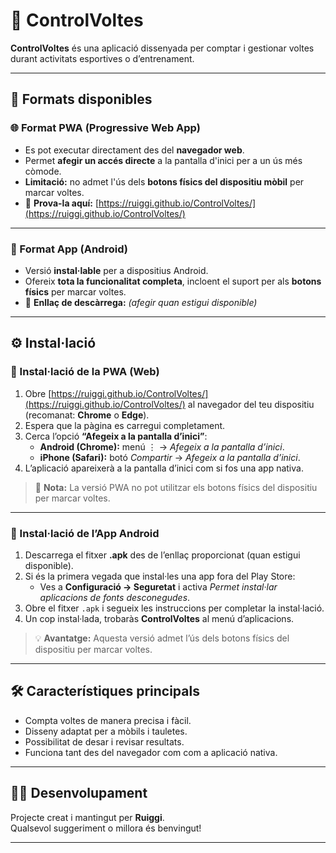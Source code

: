 # 🏁 ControlVoltes

**ControlVoltes** és una aplicació dissenyada per comptar i gestionar voltes durant activitats esportives o d’entrenament.

---

## 📱 Formats disponibles

### 🌐 Format PWA (Progressive Web App)
- Es pot executar directament des del **navegador web**.  
- Permet **afegir un accés directe** a la pantalla d'inici per a un ús més còmode.  
- **Limitació:** no admet l'ús dels **botons físics del dispositiu mòbil** per marcar voltes.  
- 🔗 **Prova-la aquí:** [https://ruiggi.github.io/ControlVoltes/](https://ruiggi.github.io/ControlVoltes/)

---

### 🤖 Format App (Android)
- Versió **instal·lable** per a dispositius Android.  
- Ofereix **tota la funcionalitat completa**, incloent el suport per als **botons físics** per marcar voltes.  
- 🔗 **Enllaç de descàrrega:** *(afegir quan estigui disponible)*

---

## ⚙️ Instal·lació

### 🧭 Instal·lació de la PWA (Web)
1. Obre [https://ruiggi.github.io/ControlVoltes/](https://ruiggi.github.io/ControlVoltes/) al navegador del teu dispositiu (recomanat: **Chrome** o **Edge**).  
2. Espera que la pàgina es carregui completament.  
3. Cerca l’opció **“Afegeix a la pantalla d’inici”**:  
   - **Android (Chrome):** menú ⋮ → *Afegeix a la pantalla d’inici*.  
   - **iPhone (Safari):** botó *Compartir* → *Afegeix a la pantalla d’inici*.  
4. L’aplicació apareixerà a la pantalla d’inici com si fos una app nativa.  

> 🔸 **Nota:** La versió PWA no pot utilitzar els botons físics del dispositiu per marcar voltes.

---

### 📲 Instal·lació de l’App Android
1. Descarrega el fitxer **.apk** des de l’enllaç proporcionat (quan estigui disponible).  
2. Si és la primera vegada que instal·les una app fora del Play Store:  
   - Ves a **Configuració → Seguretat** i activa *Permet instal·lar aplicacions de fonts desconegudes*.  
3. Obre el fitxer `.apk` i segueix les instruccions per completar la instal·lació.  
4. Un cop instal·lada, trobaràs **ControlVoltes** al menú d’aplicacions.

> 💡 **Avantatge:** Aquesta versió admet l’ús dels botons físics del dispositiu per marcar voltes.

---

## 🛠️ Característiques principals
- Compta voltes de manera precisa i fàcil.  
- Disseny adaptat per a mòbils i tauletes.  
- Possibilitat de desar i revisar resultats.  
- Funciona tant des del navegador com com a aplicació nativa.  

---

## 🧑‍💻 Desenvolupament
Projecte creat i mantingut per **Ruiggi**.  
Qualsevol suggeriment o millora és benvingut!

---


